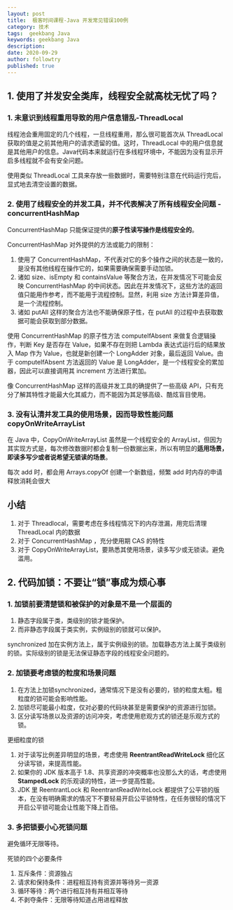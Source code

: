 ```yaml
---
layout: post
title:  极客时间课程-Java 开发常见错误100例
category: 技术
tags:  geekbang Java
keywords: geekbang Java
description: 
date: 2020-09-29
author: followtry
published: true
---
```


## 1. 使用了并发安全类库，线程安全就高枕无忧了吗？

### 1. 未意识到线程重用导致的用户信息错乱-ThreadLocal

线程池会重用固定的几个线程，一旦线程重用，那么很可能首次从 ThreadLocal 获取的值是之前其他用户的请求遗留的值。这时，ThreadLocal 中的用户信息就是其他用户的信息。Java代码本来就运行在多线程环境中，不能因为没有显示开启多线程就不会有安全问题。

使用类似 ThreadLocal 工具来存放一些数据时，需要特别注意在代码运行完后，显式地去清空设置的数据。

### 2. 使用了线程安全的并发工具，并不代表解决了所有线程安全问题 - concurrentHashMap

ConcurrentHashMap 只能保证提供的**原子性读写操作是线程安全的**。

ConcurrentHashMap 对外提供的方法或能力的限制：

1. 使用了 ConcurrentHashMap，不代表对它的多个操作之间的状态是一致的，是没有其他线程在操作它的，如果需要确保需要手动加锁。
1. 诸如 size、isEmpty 和 containsValue 等聚合方法，在并发情况下可能会反映 ConcurrentHashMap 的中间状态。因此在并发情况下，这些方法的返回值只能用作参考，而不能用于流程控制。显然，利用 size 方法计算差异值，是一个流程控制。
1. 诸如 putAll 这样的聚合方法也不能确保原子性，在 putAll 的过程中去获取数据可能会获取到部分数据。


使用 ConcurrentHashMap 的原子性方法 computeIfAbsent 来做复合逻辑操作，判断 Key 是否存在 Value，如果不存在则把 Lambda 表达式运行后的结果放入 Map 作为 Value，也就是新创建一个 LongAdder 对象，最后返回 Value。由于 computeIfAbsent 方法返回的 Value 是 LongAdder，是一个线程安全的累加器，因此可以直接调用其 increment 方法进行累加。

像 ConcurrentHashMap 这样的高级并发工具的确提供了一些高级 API，只有充分了解其特性才能最大化其威力，而不能因为其足够高级、酷炫盲目使用。

### 3. 没有认清并发工具的使用场景，因而导致性能问题 copyOnWriteArrayList

在 Java 中，CopyOnWriteArrayList 虽然是一个线程安全的 ArrayList，但因为其实现方式是，每次修改数据时都会复制一份数据出来，所以有明显的**适用场景，即读多写少或者说希望无锁读的场景**。

每次 add 时，都会用 Arrays.copyOf 创建一个新数组，频繁 add 时内存的申请释放消耗会很大


## 小结

1. 对于 Threadlocal，需要考虑在多线程情况下的内存泄漏，用完后清理ThreadLocal 内的数据
1. 对于 ConcurrentHashMap ，充分使用期 CAS 的特性
1. 对于 CopyOnWriteArrayList，要熟悉其使用场景，读多写少或无锁读。避免滥用。


## 2. 代码加锁：不要让“锁”事成为烦心事

### 1. 加锁前要清楚锁和被保护的对象是不是一个层面的

1. 静态字段属于类，类级别的锁才能保护。
1. 而非静态字段属于类实例，实例级别的锁就可以保护。


synchronized 加在实例方法上，属于实例级别的锁。加载静态方法上属于类级别的锁。实际级别的锁是无法保证静态字段的线程安全问题的。


### 2. 加锁要考虑锁的粒度和场景问题

1. 在方法上加锁synchronized，通常情况下是没有必要的，锁的粒度太粗。粗粒度的锁可能会影响性能。 
1. 加锁尽可能最小粒度，仅对必要的代码块甚至是需要保护的资源进行加锁。
1. 区分读写场景以及资源的访问冲突，考虑使用悲观方式的锁还是乐观方式的锁。


更细粒度的锁
1. 对于读写比例差异明显的场景，考虑使用 **ReentrantReadWriteLock** 细化区分读写锁，来提高性能。
1. 如果你的 JDK 版本高于 1.8、共享资源的冲突概率也没那么大的话，考虑使用 **StampedLock** 的乐观读的特性，进一步提高性能。
1. JDK 里 ReentrantLock 和 ReentrantReadWriteLock 都提供了公平锁的版本，在没有明确需求的情况下不要轻易开启公平锁特性，在任务很轻的情况下开启公平锁可能会让性能下降上百倍。

### 3. 多把锁要小心死锁问题

避免循环无限等待。

死锁的四个必要条件

1. 互斥条件：资源独占
1. 请求和保持条件：进程相互持有资源并等待另一资源
1. 循环等待：两个进行相互持有并相互等待
1. 不剥夺条件：无限等待知道占用进程释放

